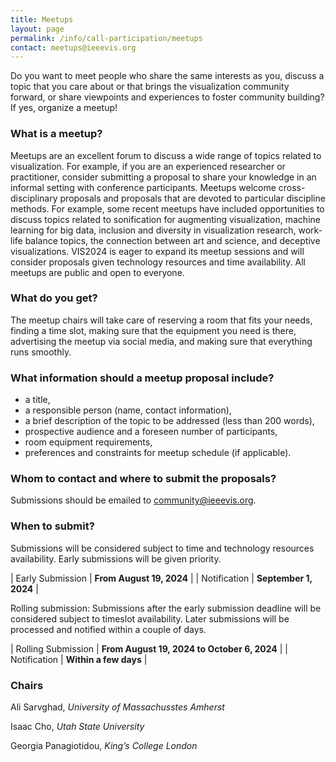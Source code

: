 ```yaml
---
title: Meetups
layout: page
permalink: /info/call-participation/meetups
contact: meetups@ieeevis.org
---
```


Do you want to meet people who share the same interests as you, discuss a topic that you care about or that brings the visualization community forward, or share viewpoints and experiences to foster community building? If yes, organize a meetup!



### What is a meetup?

Meetups are an excellent forum to discuss a wide range of topics related to visualization. For example, if you are an experienced researcher or practitioner, consider submitting a proposal to share your knowledge in an informal setting with conference participants. Meetups welcome cross-disciplinary proposals and proposals that are devoted to particular discipline methods. For example, some recent meetups have included opportunities to discuss topics related to sonification for augmenting visualization, machine learning for big data, inclusion and diversity in visualization research, work-life balance topics, the connection between art and science, and deceptive visualizations. VIS2024 is eager to expand its meetup sessions and will consider proposals given technology resources and time availability. All meetups are public and open to everyone.



### What do you get?

The meetup chairs will take care of reserving a room that fits your needs, finding a time slot, making sure that the equipment you need is there, advertising the meetup via social media, and making sure that everything runs smoothly.



### What information should a meetup proposal include?

* a title,
* a responsible person (name, contact information),
* a brief description of the topic to be addressed (less than 200 words),
* prospective audience and a foreseen number of participants,
* room equipment requirements,
* preferences and constraints for meetup schedule (if applicable). 



### Whom to contact and where to submit the proposals?

Submissions should be emailed to
[community@ieeevis.org](mailto:community@ieeevis.org).



### When to submit?

Submissions will be considered subject to time and technology resources availability. Early submissions will be given priority.

| Early  Submission | **From August 19, 2024** | 
| Notification |  **September 1, 2024** |

Rolling submission: Submissions after the early submission deadline will be considered subject to timeslot availability. Later submissions will be processed and notified within a couple of days.

| Rolling Submission | **From August 19, 2024 to October 6, 2024** | 
| Notification | **Within a few days** |



### Chairs

Ali Sarvghad, *University of Massachusstes Amherst*

Isaac Cho, *Utah State University*

Georgia Panagiotidou,	*King’s College London*


